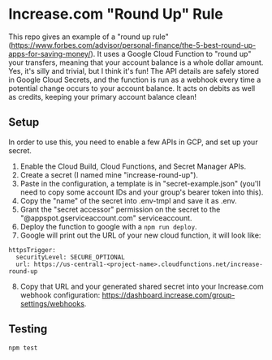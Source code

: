 # Increase.com "Round Up" Rule

This repo gives an example of a "round up rule" (https://www.forbes.com/advisor/personal-finance/the-5-best-round-up-apps-for-saving-money/). It uses a Google Cloud Function to "round up" your transfers, meaning that your account balance is a whole dollar amount. Yes, it's silly and trivial, but I think it's fun! The API details are safely stored in Google Cloud Secrets, and the function is run as a webhook every time a potential change occurs to your account balance. It acts on debits as well as credits, keeping your primary account balance clean!

## Setup

In order to use this, you need to enable a few APIs in GCP, and set up your secret.

1. Enable the Cloud Build, Cloud Functions, and Secret Manager APIs.
2. Create a secret (I named mine "increase-round-up").
3. Paste in the configuration, a template is in "secret-example.json" (you'll need to copy some account IDs and your group's bearer token into this).
4. Copy the "name" of the secret into .env-tmpl and save it as .env.
5. Grant the "secret accessor" permission on the secret to the "<project-name>@appspot.gserviceaccount.com" serviceaccount.
6. Deploy the function to google with a `npm run deploy`.
7. Google will print out the URL of your new cloud function, it will look like:

```
httpsTrigger:
  securityLevel: SECURE_OPTIONAL
  url: https://us-central1-<project-name>.cloudfunctions.net/increase-round-up
```

8. Copy that URL and your generated shared secret into your Increase.com webhook configuration: https://dashboard.increase.com/group-settings/webhooks.

## Testing

```
npm test
```
